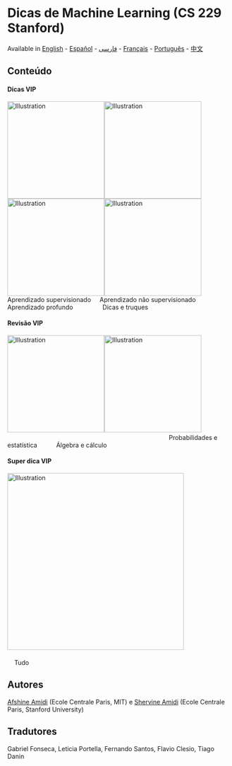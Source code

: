 # Dicas de Machine Learning (CS 229 Stanford)
Available in [English](https://github.com/afshinea/stanford-cs-229-machine-learning/tree/master/en) -  [Español](https://github.com/afshinea/stanford-cs-229-machine-learning/tree/master/es) -  [فارسی](https://stanford.edu/~shervine/l/fa/teaching/cs-229/cheatsheet-supervised-learning) -  [Français](https://github.com/afshinea/stanford-cs-229-machine-learning/tree/master/fr) -  [Português](https://github.com/afshinea/stanford-cs-229-machine-learning/tree/master/pt) -  [中文](https://github.com/afshinea/stanford-cs-229-machine-learning/tree/master/zh)

## Conteúdo
#### Dicas VIP
<a href="https://github.com/afshinea/stanford-cs-229-machine-learning/blob/master/pt/dicas-aprendizado-supervisionado.pdf"><img src="https://stanford.edu/~shervine/images/vip-cheatsheet-supervised-learning.png?" alt="Illustration" width="220px"/></a><a href="https://github.com/afshinea/stanford-cs-229-machine-learning/blob/master/pt/dicas-aprendizado-nao-supervisionado.pdf"><img src="https://stanford.edu/~shervine/images/vip-cheatsheet-unsupervised-learning.png" alt="Illustration" width="220px"/></a><a href="https://github.com/afshinea/stanford-cs-229-machine-learning/blob/master/pt/dicas-aprendizado-profundo.pdf"><img src="https://stanford.edu/~shervine/images/vip-cheatsheet-deep-learning.png" alt="Illustration" width="220px"/></a><a href="https://github.com/afshinea/stanford-cs-229-machine-learning/blob/master/pt/dicas-truques-aprendizado-maquina.pdf"><img src="https://stanford.edu/~shervine/images/vip-cheatsheet-machine-learning-tricks.png" alt="Illustration" width="220px"/></a>
Aprendizado supervisionado &nbsp; &nbsp; Aprendizado não supervisionado &nbsp; &nbsp; Aprendizado profundo &nbsp; &nbsp; &nbsp; &nbsp; &nbsp; &nbsp; &nbsp; &nbsp; Dicas e truques

#### Revisão VIP
<a href="https://github.com/afshinea/stanford-cs-229-machine-learning/blob/master/pt/revisao-probabilidades-estatistica.pdf"><img src="https://stanford.edu/~shervine/images/vip-refresher-probabilities-and-statistics.png" alt="Illustration" width="220px"/></a><a href="https://github.com/afshinea/stanford-cs-229-machine-learning/blob/master/pt/revisao-algebra-linear-calculo.pdf"><img src="https://stanford.edu/~shervine/images/vip-refresher-linear-algebra-and-calculus.png#1" alt="Illustration" width="220px"/></a> &nbsp; &nbsp; &nbsp; &nbsp; &nbsp; &nbsp; &nbsp; &nbsp; &nbsp; &nbsp; &nbsp; &nbsp; &nbsp; &nbsp; &nbsp; &nbsp; &nbsp; &nbsp; &nbsp; &nbsp; &nbsp; &nbsp; &nbsp; &nbsp; &nbsp; &nbsp; &nbsp; &nbsp; &nbsp; &nbsp; &nbsp; &nbsp; &nbsp; &nbsp; &nbsp; &nbsp; &nbsp; &nbsp; &nbsp; &nbsp; &nbsp; &nbsp; &nbsp; &nbsp; &nbsp; &nbsp; &nbsp; &nbsp; &nbsp; &nbsp; &nbsp; &nbsp;&nbsp; &nbsp; &nbsp; Probabilidades e estatística  &nbsp; &nbsp; &nbsp; &nbsp; &nbsp; Álgebra e cálculo

#### Super dica VIP
<a href="https://github.com/afshinea/stanford-cs-229-machine-learning/blob/master/pt/super-dicas-machine-learning.pdf"><img src="https://stanford.edu/~shervine/images/super-vip-cheatsheet.png" alt="Illustration" width="400px"/></a> &nbsp; &nbsp; &nbsp; &nbsp; &nbsp; &nbsp; &nbsp; &nbsp; &nbsp; &nbsp; &nbsp; &nbsp; &nbsp; &nbsp; &nbsp; &nbsp; &nbsp; &nbsp; &nbsp; &nbsp; &nbsp; &nbsp; &nbsp; &nbsp; &nbsp; &nbsp; &nbsp; &nbsp; &nbsp; &nbsp; &nbsp; &nbsp; &nbsp; &nbsp; &nbsp; &nbsp; &nbsp; &nbsp; &nbsp; &nbsp; &nbsp; &nbsp; &nbsp; &nbsp; &nbsp; &nbsp; &nbsp; &nbsp; &nbsp; &nbsp; &nbsp; &nbsp; &nbsp; &nbsp; &nbsp; &nbsp; &nbsp; &nbsp; &nbsp; &nbsp; &nbsp; &nbsp; &nbsp; &nbsp;&nbsp; &nbsp; &nbsp; &nbsp; &nbsp; &nbsp; &nbsp; &nbsp; &nbsp; &nbsp; &nbsp; &nbsp; &nbsp;&nbsp; &nbsp; &nbsp; Tudo

## Autores
[Afshine Amidi](https://twitter.com/afshinea) (Ecole Centrale Paris, MIT) e [Shervine Amidi](https://twitter.com/shervinea) (Ecole Centrale Paris, Stanford University)

## Tradutores
Gabriel Fonseca, Leticia Portella, Fernando Santos, Flavio Clesio, Tiago Danin
